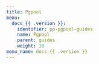 ```yaml
---
title: Pgpool
menu:
  docs_{{ .version }}:
    identifier: pp-pgpool-guides
    name: Pgpool
    parent: guides
    weight: 10
menu_name: docs_{{ .version }}
---
```

